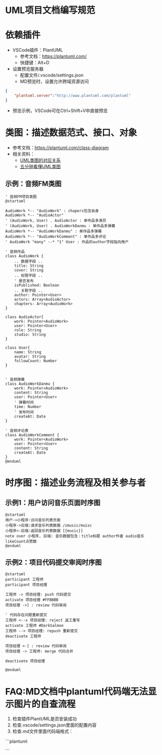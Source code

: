 # UML项目文档编写规范

# 依赖插件
- VSCode插件：PlantUML
    - 参考文档：https://plantuml.com/
    - 快捷键：Alt+D
- 设置预览服务器
    - 配置文件/.vscode/settings.json
    - MD预览时，设置允许跨域资源访问
``` json
{
    "plantuml.server":"http://www.plantuml.com/plantuml"
}
```

- 预览示例，VSCode可在Ctrl+Shift+V中直接预览

# 类图：描述数据范式、接口、对象
- 参考文档：https://plantuml.com/class-diagram
- 相关资料：
    - [UML类图的对应关系](https://zhuanlan.zhihu.com/p/110209045)
    - [五分钟看懂UML类图](https://zhuanlan.zhihu.com/p/85960253)

## 示例：音频FM类图

```plantuml
' 音频FM项目类图
@startuml

AudioWork *-- "AudioWork" : chapers包含自身
AudioWork *-- "AudioActor" 
' (AudioWork, User) . AudioActor : 单作品多演员
' (AudioWork, User) . AudioWorkDanmu : 单作品多弹幕
AudioWork *-- "AudioWorkDanmu" : 单作品多弹幕
AudioWork *-- "AudioWorkComment" : 单作品多评论
' AudioWork "many" --* "1" User : 作品的author字段指向用户

' 音频作品
class AudioWork {
    .. 数据字段 ..
    title: String
    cover: String
    .. 权限字段 ..
    ' 是否发布
    isPublished: Boolean
    .. 关联字段 ..
    author: Pointer<User>
    actors: Array<AudioActor>
    chapters: Array<AudioWork>
}

class AudioActor{
    work: Pointer<AudioWork>
    user: Pointer<User>
    role: String
    studio: String
}

class User{
    name: String
    avatar: String
    followCount: Number
}


' 音频弹幕
class AudioWorkDanmu {
    work: Pointer<AudioWork>
    content: String
    user: Pointer<User>
    ' 弹幕时间
    time: Number
    ' 发布时间
    createAt: Date
}

' 音频评论表
class AudioWorkComment {
    work: Pointer<AudioWork>
    user: Pointer<User>
    content: String
    createAt: Date
}
@enduml
```

# 时序图：描述业务流程及相关参与者

## 示例1：用户访问音乐页面时序图
```plantuml
@startuml
用户->小程序:访问音乐列表页面
小程序->后端:请求音乐列表数据 /zmusic/muisc
小程序<-后端:返回音乐列表数据 [{music}]
note over 小程序, 后端: 音乐数据包含：title标题 author作者 audio音乐 likeCount点赞数
@enduml
```

## 示例2：项目代码提交审阅时序图
```plantuml
@startuml
participant 工程师
participant 项目经理

工程师 -> 项目经理: push 代码提交
activate 项目经理 #FFBBBB
项目经理 ->] : review 代码审阅

' 代码存在问题重新提交
工程师 <--x 项目经理: reject 返工重写
activate 工程师 #DarkSalmon
工程师 --> 项目经理: repush 重新提交
deactivate 工程师

项目经理 <-] : review 代码审阅
项目经理 -> 工程师: merge 代码合并

deactivate 项目经理

@enduml
```

# FAQ:MD文档中plantuml代码端无法显示图片的自查流程

1. 检查插件PlantUML是否安装成功
2. 检查.vscode/settings.json里面的配置内容
3. 检查.md文件里面代码端格式：

\`\`\`plantuml

\`\`\`